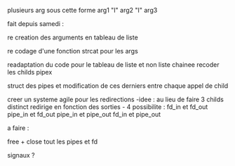 plusieurs arg sous cette forme 
arg1 "I" arg2 "I" arg3

fait depuis samedi :

re creation des arguments en tableau de liste

re codage d'une fonction strcat pour les args

readaptation du code pour le tableau de liste et non liste chainee
recoder les childs pipex

struct des pipes et modification de ces derniers entre chaque appel de child

creer un systeme agile pour les redirections
	-idee : au lieu de faire 3 childs distinct redirige en fonction des sorties 
	- 4 possibilite : fd_in et fd_out
					  pipe_in et fd_out
					  pipe_in et pipe_out
					  fd_in et pipe_out

a faire :

free + close tout les pipes et fd

signaux ?

